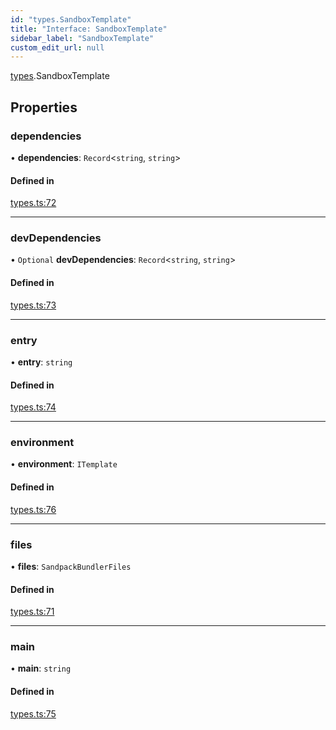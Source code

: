 ```yaml
---
id: "types.SandboxTemplate"
title: "Interface: SandboxTemplate"
sidebar_label: "SandboxTemplate"
custom_edit_url: null
---
```


[types](../modules/types).SandboxTemplate

## Properties

### dependencies

• **dependencies**: `Record`<`string`, `string`\>

#### Defined in

[types.ts:72](https://github.com/codesandbox/sandpack/blob/097389f/sandpack-react/src/types.ts#L72)

___

### devDependencies

• `Optional` **devDependencies**: `Record`<`string`, `string`\>

#### Defined in

[types.ts:73](https://github.com/codesandbox/sandpack/blob/097389f/sandpack-react/src/types.ts#L73)

___

### entry

• **entry**: `string`

#### Defined in

[types.ts:74](https://github.com/codesandbox/sandpack/blob/097389f/sandpack-react/src/types.ts#L74)

___

### environment

• **environment**: `ITemplate`

#### Defined in

[types.ts:76](https://github.com/codesandbox/sandpack/blob/097389f/sandpack-react/src/types.ts#L76)

___

### files

• **files**: `SandpackBundlerFiles`

#### Defined in

[types.ts:71](https://github.com/codesandbox/sandpack/blob/097389f/sandpack-react/src/types.ts#L71)

___

### main

• **main**: `string`

#### Defined in

[types.ts:75](https://github.com/codesandbox/sandpack/blob/097389f/sandpack-react/src/types.ts#L75)
